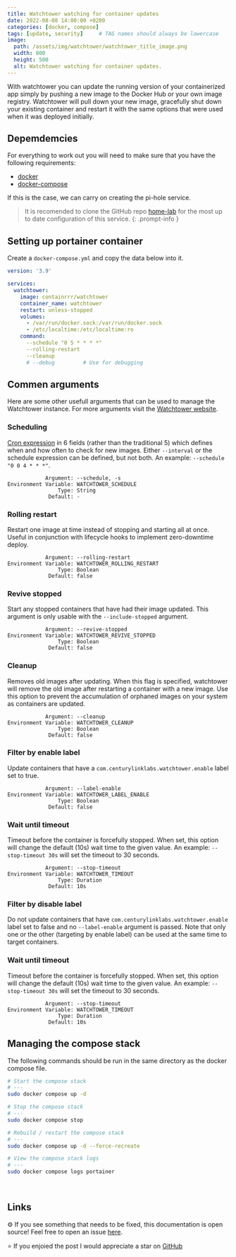 ```yaml
---
title: Watchtower watching for container updates
date: 2022-08-08 14:00:00 +0200
categories: [docker, compose]
tags: [update, security]     # TAG names should always be lowercase
image:
  path: /assets/img/watchtower/watchtower_title_image.png
  width: 800
  height: 500
  alt: Watchtower watching for container updates.
---
```


With watchtower you can update the running version of your containerized app simply by pushing a new image to the Docker Hub or your own image registry. Watchtower will pull down your new image, gracefully shut down your existing container and restart it with the same options that were used when it was deployed initially.


## **Depemdemcies**

For everything to work out you will need to make sure that you have the following requirements:

* [docker](https://docs.docker.com/get-docker/)
* [docker-compose](https://docs.docker.com/compose/install/compose-plugin/)

If this is the case, we can carry on creating the pi-hole service.


> It is recomended to clone the GitHub repo [home-lab](https://github.com/r3dspace/home-lab) for the most up to date configuration of this service. 
{: .prompt-info }


## **Setting up portainer container**

Create a `docker-compose.yml` and copy the data below into it. 

```yml
version: '3.9'

services:
  watchtower:
    image: containrrr/watchtower
    container_name: watchtower
    restart: unless-stopped
    volumes: 
      - /var/run/docker.sock:/var/run/docker.sock
      - /etc/localtime:/etc/localtime:ro
    command:
      --schedule "0 5 * * * *"
      --rolling-restart
      --cleanup
      # --debug         # Use for debugging
```


## **Commen arguments**

Here are some other usefull arguments that can be used to manage the Watchtower instance. For more arguments visit the [Watchtower website](https://containrrr.dev/watchtower/arguments/).

### **Scheduling**

[Cron expression](https://pkg.go.dev/github.com/robfig/cron@v1.2.0#hdr-CRON_Expression_Format) in 6 fields (rather than the traditional 5) which defines when and how often to check for new images. Either `--interval` or the schedule expression can be defined, but not both. An example: `--schedule "0 0 4 * * *"`.

```
            Argument: --schedule, -s
Environment Variable: WATCHTOWER_SCHEDULE
                Type: String
             Default: -

```

### **Rolling restart**

Restart one image at time instead of stopping and starting all at once. Useful in conjunction with lifecycle hooks to implement zero-downtime deploy.

```
            Argument: --rolling-restart
Environment Variable: WATCHTOWER_ROLLING_RESTART
                Type: Boolean
             Default: false

```

### **Revive stopped**

Start any stopped containers that have had their image updated. This argument is only usable with the `--include-stopped` argument.
```
            Argument: --revive-stopped
Environment Variable: WATCHTOWER_REVIVE_STOPPED
                Type: Boolean
             Default: false
```

### **Cleanup**

Removes old images after updating. When this flag is specified, watchtower will remove the old image after restarting a container with a new image. Use this option to prevent the accumulation of orphaned images on your system as containers are updated.

```
            Argument: --cleanup
Environment Variable: WATCHTOWER_CLEANUP
                Type: Boolean
             Default: false

```

### **Filter by enable label**

Update containers that have a `com.centurylinklabs.watchtower.enable` label set to true.
```
            Argument: --label-enable
Environment Variable: WATCHTOWER_LABEL_ENABLE
                Type: Boolean
             Default: false
```

### **Wait until timeout**

Timeout before the container is forcefully stopped. When set, this option will change the default (10s) wait time to the given value. An example: `--stop-timeout 30s` will set the timeout to 30 seconds.
```
            Argument: --stop-timeout
Environment Variable: WATCHTOWER_TIMEOUT
                Type: Duration
             Default: 10s
```

### **Filter by disable label**

Do not update containers that have `com.centurylinklabs.watchtower.enable` label set to false and no `--label-enable` argument is passed. Note that only one or the other (targeting by enable label) can be used at the same time to target containers.

### **Wait until timeout**

Timeout before the container is forcefully stopped. When set, this option will change the default (10s) wait time to the given value. An example: `--stop-timeout 30s` will set the timeout to 30 seconds.

```
            Argument: --stop-timeout
Environment Variable: WATCHTOWER_TIMEOUT
                Type: Duration
             Default: 10s

```

## **Managing the compose stack**

The following commands should be run in the same directory as the docker compose file.

```bash
# Start the compose stack
# ---
sudo docker compose up -d

# Stop the compose stack
# ---
sudo docker compose stop

# Rebuild / restart the compose stack
# ---
sudo docker compose up -d --force-recreate

# View the compose stack logs
# ---
sudo docker compose logs portainer
```

<br>

## **Links**

⚙️ If you see something that needs to be fixed, this documentation is open source! Feel free to open an issue [here](https://github.com/r3dspace/r3dspace.github.io).

⭐ If you enjoied the post I would appreciate a star on [GitHub](https://github.com/r3dspace)